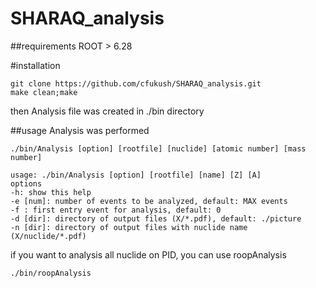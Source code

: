 # SHARAQ_analysis
##requirements
ROOT > 6.28

#installation
```
git clone https://github.com/cfukush/SHARAQ_analysis.git
make clean;make
```
then Analysis file was created in ./bin directory


##usage
Analysis was performed 
```
./bin/Analysis [option] [rootfile] [nuclide] [atomic number] [mass number]
```
```
usage: ./bin/Analysis [option] [rootfile] [name] [Z] [A]
options
-h: show this help
-e [num]: number of events to be analyzed, default: MAX events
-f : first entry event for analysis, default: 0
-d [dir]: directory of output files (X/*.pdf), default: ./picture
-n [dir]: directory of output files with nuclide name (X/nuclide/*.pdf)
```

if you want to analysis all nuclide on PID, you can use roopAnalysis
```
./bin/roopAnalysis
```
